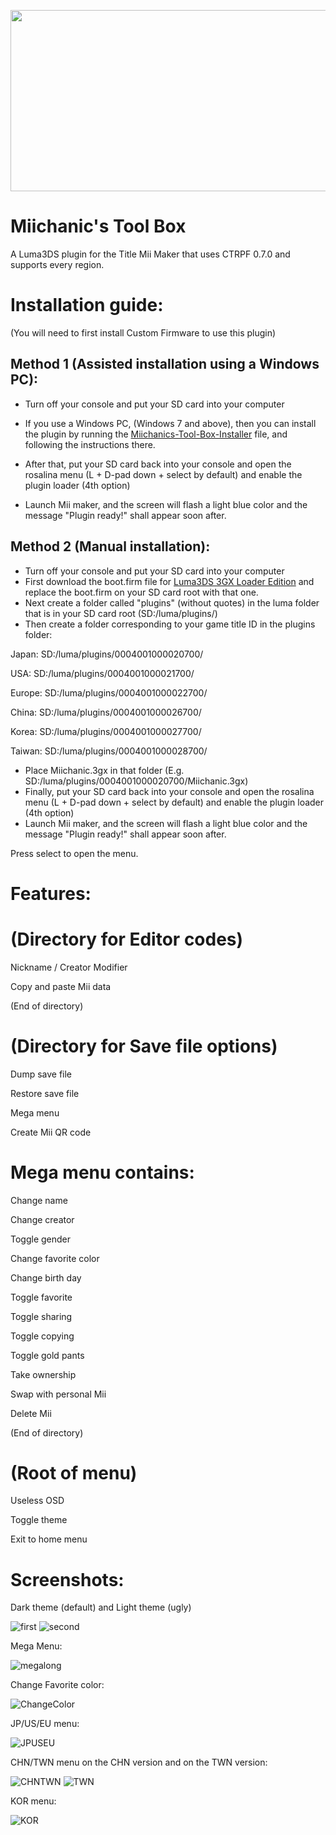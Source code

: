 <p align="center">
<img width="708" height="290" src="https://user-images.githubusercontent.com/32585652/149023595-aa0d8153-a942-4c2b-947d-a7214ef68e21.png">
</p>

# Miichanic's Tool Box
A Luma3DS plugin for the Title Mii Maker that uses CTRPF 0.7.0 and supports every region.

# Installation guide:
(You will need to first install Custom Firmware to use this plugin)

Method 1 (Assisted installation using a Windows PC):
---
- Turn off your console and put your SD card into your computer

- If you use a Windows PC, (Windows 7 and above), then you can install the plugin by running the [Miichanics-Tool-Box-Installer](https://github.com/FoofooTheGuy/Miichanic_Plugin/releases/latest/download/Miichanics-Tool-Box-Installer.exe) file, and following the instructions there.
- After that, put your SD card back into your console and open the rosalina menu (L + D-pad down + select by default) and enable the plugin loader (4th option)
- Launch Mii maker, and the screen will flash a light blue color and the message "Plugin ready!" shall appear soon after.

Method 2 (Manual installation):
---
- Turn off your console and put your SD card into your computer
- First download the boot.firm file for [Luma3DS 3GX Loader Edition](https://github.com/Nanquitas/Luma3DS/releases/latest) and
replace the boot.firm on your SD card root with that one.
- Next create a folder called "plugins" (without quotes) in the luma folder that is in your SD card root (SD:/luma/plugins/)
- Then create a folder corresponding to your game title ID in the plugins folder:

Japan: SD:/luma/plugins/0004001000020700/

USA: SD:/luma/plugins/0004001000021700/

Europe: SD:/luma/plugins/0004001000022700/

China: SD:/luma/plugins/0004001000026700/

Korea: SD:/luma/plugins/0004001000027700/

Taiwan: SD:/luma/plugins/0004001000028700/

- Place Miichanic.3gx in that folder (E.g. SD:/luma/plugins/0004001000020700/Miichanic.3gx)
- Finally, put your SD card back into your console and open the rosalina menu (L + D-pad down + select by default) and enable the plugin loader (4th option)
- Launch Mii maker, and the screen will flash a light blue color and the message "Plugin ready!" shall appear soon after.

Press select to open the menu.
# Features:

# (Directory for Editor codes)

Nickname / Creator Modifier

Copy and paste Mii data

(End of directory)

# (Directory for Save file options)

Dump save file

Restore save file

Mega menu

Create Mii QR code

# Mega menu contains:

Change name

Change creator

Toggle gender

Change favorite color

Change birth day

Toggle favorite

Toggle sharing

Toggle copying

Toggle gold pants

Take ownership

Swap with personal Mii

Delete Mii

(End of directory)

# (Root of menu)

Useless OSD

Toggle theme

Exit to home menu
# Screenshots:
Dark theme (default) and Light theme (ugly)

![first](https://user-images.githubusercontent.com/32585652/130987833-675f510d-0dfe-4c21-964e-490167394066.png)
![second](https://user-images.githubusercontent.com/32585652/130987860-290ce40d-830e-4aac-9eba-a7fd4b618530.png)

Mega Menu:

![megalong](https://user-images.githubusercontent.com/32585652/145294918-89fb4220-dbbb-4a4a-a785-fa4874113009.png)

Change Favorite color:

![ChangeColor](https://user-images.githubusercontent.com/32585652/133910032-470f58b3-5c04-442c-a9d7-04b0fc8f6ea0.png)

JP/US/EU menu:

![JPUSEU](https://user-images.githubusercontent.com/32585652/130695895-75d2d25c-03b3-4963-95b6-aac232aab580.png)

CHN/TWN menu on the CHN version and on the TWN version:

![CHNTWN](https://user-images.githubusercontent.com/32585652/130695992-10242923-a364-45d1-ba59-bce55d4a8a1b.png)
![TWN](https://user-images.githubusercontent.com/32585652/130696044-32db5ee2-a9b1-4379-95ef-c5b648c34e92.png)

KOR menu:

![KOR](https://user-images.githubusercontent.com/32585652/130696091-d48ac080-61a7-4f96-afb0-2d9fbd8988c6.png)
